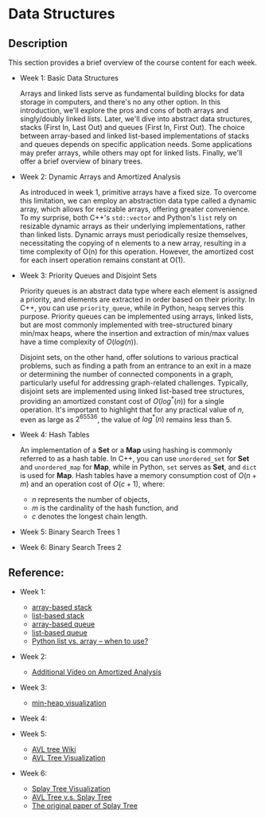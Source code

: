 # Data Structures

## Description

This section provides a brief overview of the course content for each week.

-   Week 1: Basic Data Structures

    Arrays and linked lists serve as fundamental building blocks for data storage in
    computers, and there's no any other option. In this introduction, we'll explore the
    pros and cons of both arrays and singly/doubly linked lists. Later, we'll dive into
    abstract data structures, stacks (First In, Last Out) and queues (First In, First
    Out). The choice between array-based and linked list-based implementations of stacks
    and queues depends on specific application needs. Some applications may prefer
    arrays, while others may opt for linked lists. Finally, we'll offer a brief overview
    of binary trees.

-   Week 2: Dynamic Arrays and Amortized Analysis

    As introduced in week 1, primitive arrays have a fixed size. To overcome this
    limitation, we can employ an abstraction data type called a dynamic array, which
    allows for resizable arrays, offering greater convenience. To my surprise, both
    C++'s `std::vector` and Python's `list` rely on resizable dynamic arrays as their
    underlying implementations, rather than linked lists. Dynamic arrays must
    periodically resize themselves, necessitating the copying of n elements to a new
    array, resulting in a time complexity of O(n) for this operation. However, the
    amortized cost for each insert operation remains constant at O(1).

-   Week 3: Priority Queues and Disjoint Sets

    Priority queues is an abstract data type where each element is assigned a priority,
    and elements are extracted in order based on their priority. In C++, you can use
    `priority_queue`, while in Python, `heapq` serves this purpose. Priority queues can
    be implemented using arrays, linked lists, but are most commonly implemented with
    tree-structured binary min/max heaps, where the insertion and extraction of min/max
    values have a time complexity of $O(log(n))$.

    Disjoint sets, on the other hand, offer solutions to various practical problems,
    such as finding a path from an entrance to an exit in a maze or determining the
    number of connected components in a graph, particularly useful for addressing
    graph-related challenges. Typically, disjoint sets are implemented using linked
    list-based tree structures, providing an amortized constant cost of $O(log^{\ast}(n))$
    for a single operation. It's important to highlight that for any practical value of
    $n$, even as large as $2^{65536}$, the value of $log^*(n)$ remains less than 5.

-   Week 4: Hash Tables

    An implementation of a **Set** or a **Map** using hashing is commonly referred to as
    a hash table. In C++, you can use `unordered_set` for **Set** and `unordered_map`
    for **Map**, while in Python, `set` serves as **Set**, and `dict` is used for
    **Map**. Hash tables have a memory consumption cost of $O(n + m)$ and an operation
    cost of $O(c + 1)$, where:

    -   $n$ represents the number of objects,
    -   $m$ is the cardinality of the hash function, and
    -   $c$ denotes the longest chain length.

-   Week 5: Binary Search Trees 1

-   Week 6: Binary Search Trees 2

## Reference:

-   Week 1:

    -   [array-based stack](http://www.cs.usfca.edu/~galles/visualization/StackArray.html)
    -   [list-based stack](http://www.cs.usfca.edu/~galles/visualization/StackLL.html)
    -   [array-based queue](http://www.cs.usfca.edu/~galles/visualization/QueueArray.html)
    -   [list-based queue](http://www.cs.usfca.edu/~galles/visualization/QueueLL.html)
    -   [Python list vs. array – when to use?](https://stackoverflow.com/questions/176011/python-list-vs-array-when-to-use)

-   Week 2:

    -   [Additional Video on Amortized Analysis](https://www.youtube.com/watch?v=U5XKyIVy2Vc)

-   Week 3:

    -   [min-heap visualization](http://www.cs.usfca.edu/~galles/visualization/Heap.html)

-   Week 4:

-   Week 5:

    -   [AVL tree Wiki](https://en.wikipedia.org/wiki/AVL_tree)
    -   [AVL Tree Visualization](https://www.cs.usfca.edu/~galles/visualization/AVLtree.html)

-   Week 6:

    -   [Splay Tree Visualization](https://www.cs.usfca.edu/~galles/visualization/SplayTree.html)
    -   [AVL Tree v.s. Splay Tree](https://stackoverflow.com/questions/7467079/difference-between-avl-trees-and-splay-trees)
    -   [The original paper of Splay Tree](https://www.cs.cmu.edu/~sleator/papers/self-adjusting.pdf)
